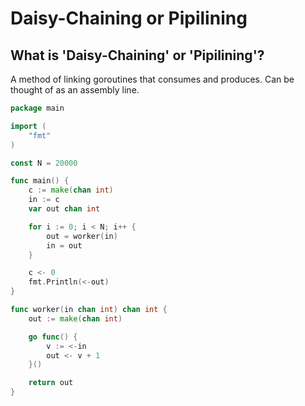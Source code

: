 # Daisy-Chaining or Pipilining

## What is 'Daisy-Chaining' or 'Pipilining'?

A method of linking goroutines that consumes and produces. Can be thought of as an assembly line.

``` go
package main

import (
	"fmt"
)

const N = 20000

func main() {
	c := make(chan int)
	in := c
	var out chan int

	for i := 0; i < N; i++ {
		out = worker(in)
		in = out
	}

	c <- 0
	fmt.Println(<-out)
}

func worker(in chan int) chan int {
	out := make(chan int)

	go func() {
		v := <-in
		out <- v + 1
	}()

	return out
}

```
